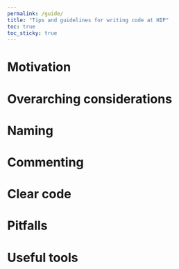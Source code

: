 ```yaml
---
permalink: /guide/
title: "Tips and guidelines for writing code at HIP"
toc: true
toc_sticky: true
---
```


# Motivation

# Overarching considerations



# Naming



# Commenting



# Clear code



# Pitfalls



# Useful tools